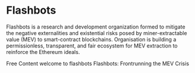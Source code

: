 # Flashbots

Flashbots is a research and development organization formed to mitigate the negative externalities and existential risks posed by miner-extractable value (MEV) to smart-contract blockchains. Organisation is building a permissionless, transparent, and fair ecosystem for MEV extraction to reinforce the Ethereum ideals.

<ResourceGroupTitle>Free Content</ResourceGroupTitle>
<BadgeLink badgeText='Read' colorScheme='yellow' href='https://docs.flashbots.net/'>welcome to flashbots</BadgeLink>
<BadgeLink badgeText='Read' colorScheme='yellow' href='https://medium.com/flashbots/frontrunning-the-mev-crisis-40629a613752'>Flashbots: Frontrunning the MEV Crisis</BadgeLink>
